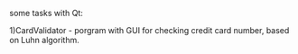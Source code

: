 some tasks with Qt:

1)CardValidator - porgram with GUI for checking credit card number, based on Luhn algorithm.

